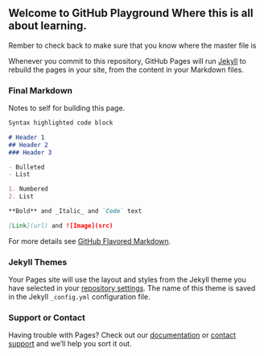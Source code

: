 ## Welcome to GitHub Playground Where this is all about learning. 

Rember to check back to make sure that you know where the master file is

Whenever you commit to this repository, GitHub Pages will run [Jekyll](https://jekyllrb.com/) to rebuild the pages in your site, from the content in your Markdown files.

### Final Markdown

Notes to self for building this page.

```markdown
Syntax highlighted code block

# Header 1
## Header 2
### Header 3

- Bulleted
- List

1. Numbered
2. List

**Bold** and _Italic_ and `Code` text

[Link](url) and ![Image](src)
```

For more details see [GitHub Flavored Markdown](https://guides.github.com/features/mastering-markdown/).

### Jekyll Themes

Your Pages site will use the layout and styles from the Jekyll theme you have selected in your [repository settings](https://github.com/VirginiaPow/virginiapow/settings). The name of this theme is saved in the Jekyll `_config.yml` configuration file.

### Support or Contact

Having trouble with Pages? Check out our [documentation](https://help.github.com/categories/github-pages-basics/) or [contact support](https://github.com/contact) and we’ll help you sort it out.
